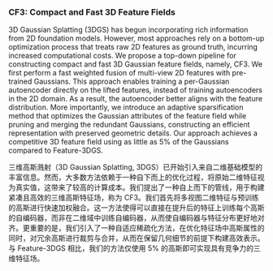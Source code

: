 ### CF3: Compact and Fast 3D Feature Fields

3D Gaussian Splatting (3DGS) has begun incorporating rich information from 2D foundation models. However, most approaches rely on a bottom-up optimization process that treats raw 2D features as ground truth, incurring increased computational costs. We propose a top-down pipeline for constructing compact and fast 3D Gaussian feature fields, namely, CF3. We first perform a fast weighted fusion of multi-view 2D features with pre-trained Gaussians. This approach enables training a per-Gaussian autoencoder directly on the lifted features, instead of training autoencoders in the 2D domain. As a result, the autoencoder better aligns with the feature distribution. More importantly, we introduce an adaptive sparsification method that optimizes the Gaussian attributes of the feature field while pruning and merging the redundant Gaussians, constructing an efficient representation with preserved geometric details. Our approach achieves a competitive 3D feature field using as little as 5% of the Gaussians compared to Feature-3DGS.

三维高斯溅射（3D Gaussian Splatting, 3DGS）已开始引入来自二维基础模型的丰富信息。然而，大多数方法依赖于一种自下而上的优化过程，将原始二维特征视为真实值，这带来了较高的计算成本。我们提出了一种自上而下的管线，用于构建紧凑且高效的三维高斯特征场，称为 CF3。我们首先将多视图二维特征与预训练的高斯进行快速加权融合。这一方法使得可以直接在提升后的特征上训练每个高斯的自编码器，而非在二维域中训练自编码器，从而使自编码器与特征分布更好地对齐。更重要的是，我们引入了一种自适应稀疏化方法，在优化特征场中高斯属性的同时，对冗余高斯进行裁剪与合并，从而在保留几何细节的前提下构建高效表示。与 Feature-3DGS 相比，我们的方法仅使用 5% 的高斯即可实现具有竞争力的三维特征场。
